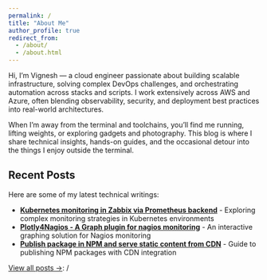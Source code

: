 ```yaml
---
permalink: /
title: "About Me"
author_profile: true
redirect_from: 
  - /about/
  - /about.html
---
```



Hi, I’m Vignesh — a cloud engineer passionate about building scalable infrastructure, solving complex DevOps challenges, and orchestrating automation across stacks and scripts. I work extensively across AWS and Azure, often blending observability, security, and deployment best practices into real-world architectures.

When I’m away from the terminal and toolchains, you’ll find me running, lifting weights, or exploring gadgets and photography. This blog is where I share technical insights, hands-on guides, and the occasional detour into the things I enjoy outside the terminal.

## Recent Posts

Here are some of my latest technical writings:

- **[Kubernetes monitoring in Zabbix via Prometheus backend](/kubernetes-monitoring-in-zabbix-via-prometheus-backend/)** - Exploring complex monitoring strategies in Kubernetes environments
- **[Plotly4Nagios - A Graph plugin for nagios monitoring](/plotly4nagios-graph-plugin-for-nagios-monitoring/)** - An interactive graphing solution for Nagios monitoring
- **[Publish package in NPM and serve static content from CDN](/publish-package-in-npm-and-serve-the-static-content-from-cdn/)** - Guide to publishing NPM packages with CDN integration

[View all posts →](/year-archive/): /
